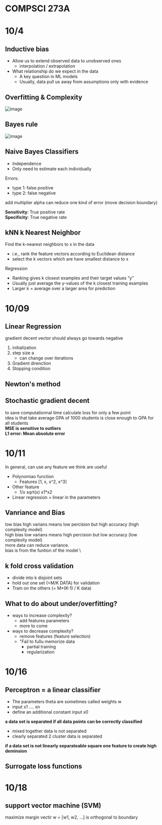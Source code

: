 # COMPSCI 273A 
# 10/4
## Inductive bias
- Allow us to extend observed data to unobserved ones
  - interpolation / extrapolation
- What relationship do we expect in the data
  - A key question in ML models
  - Usually, data pull us away from assumptions only with evidence

## Overfitting & Complexity
![image](Overfitting.png)

## Bayes rule
![image](Bayes%20Rule.png)

## Naive Bayes Classifiers
- Independence
- Only need to estimate each individually

Errors:
- type 1: false positive
- type 2: false negative

add multiplier alpha can reduce one kind of error (move decision boundary)

**Sensitivity**: True positive rate \
**Specificity**: True negative rate

## kNN k Nearest Neighbor
Find the k-nearest neighbors to x in the data
- i.e., rank the feature vectors according to Euclidean distance
- select the k vectors which are have smallest distance to x


Regression
- Ranking gives k closest examples and their target values “y”
- Usually just average the y-values of the k closest training examples
- Larger k = average over a larger area for prediction

# 10/09
## Linear Regression
gradient decent vector should always go towards negative
1. initialization
2. step size a
   - can change over iterations
3. Gradient direnction
4. Stopping condition

## Newton's method

## Stochastic gradient decent
to save computationnal time calculate loss for only a few point \
idea is that take average GPA of 1000 students is close enough to GPA for all students \
**MSE is sensitive to outliers** \
**L1 error: Mean absolute error**

# 10/11
In general, can use any feature we think are useful
- Polynomiao function
  - Features [1, x, x^2, x^3]
- Other feature
  - 1/x sqrt(x) x1*x2
- Linear regression = linear in the parameters

## Vanriance and Bias
low bias high varians means low percision but high accuracy (high complexity model)\
high bias low varians means high percision but low accuracy (low complexity model)\
more data can reduce variance. \
bias is from the funtion of the model \

## k fold cross validation
- divide into k disjoint sets
- hold out one set (=M/K DATA) for validation
- Train on the others (= M*(K-1) / K data)

## What to do about under/overfitting?
- ways to increase complexity?
  - add features parameters
  - more to come
- ways to decrease complexity?
  - remove features (feature selection)
  - "Fail to fullu memorize data
    - partial training
    - regularization


# 10/16
## Perceptron = a linear classifier
- The parameters theta are sometimes called weights w
- input x1 .... xn
- define an additional constant input x0

**a data set is separated if all data points can be correctly classified**
  - mixed together data is not separated
  - clearly separated 2 cluster data is separated

**if a data set is not linearly separateable square one feature to create high deminsion**

## Surrogate loss functions

# 10/18
## support vector machine (SVM)
maximize margin
vectir w = [w1, w2, ...] is orthogonal to boundary